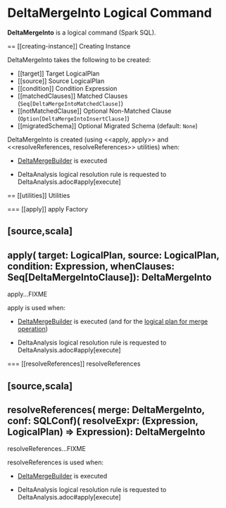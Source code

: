 # DeltaMergeInto Logical Command

**DeltaMergeInto** is a logical command (Spark SQL).

== [[creating-instance]] Creating Instance

DeltaMergeInto takes the following to be created:

* [[target]] Target LogicalPlan
* [[source]] Source LogicalPlan
* [[condition]] Condition Expression
* [[matchedClauses]] Matched Clauses (`Seq[DeltaMergeIntoMatchedClause]`)
* [[notMatchedClause]] Optional Non-Matched Clause (`Option[DeltaMergeIntoInsertClause]`)
* [[migratedSchema]] Optional Migrated Schema (default: `None`)

DeltaMergeInto is created (using <<apply, apply>> and <<resolveReferences, resolveReferences>> utilities) when:

* [DeltaMergeBuilder](DeltaMergeBuilder.md) is executed

* DeltaAnalysis logical resolution rule is requested to DeltaAnalysis.adoc#apply[execute]

== [[utilities]] Utilities

=== [[apply]] apply Factory

[source,scala]
----
apply(
  target: LogicalPlan,
  source: LogicalPlan,
  condition: Expression,
  whenClauses: Seq[DeltaMergeIntoClause]): DeltaMergeInto
----

apply...FIXME

apply is used when:

* [DeltaMergeBuilder](DeltaMergeBuilder.md) is executed (and for the [logical plan for merge operation](DeltaMergeBuilder.md#mergePlan))

* DeltaAnalysis logical resolution rule is requested to DeltaAnalysis.adoc#apply[execute]

=== [[resolveReferences]] resolveReferences

[source,scala]
----
resolveReferences(
  merge: DeltaMergeInto,
  conf: SQLConf)(
  resolveExpr: (Expression, LogicalPlan) => Expression): DeltaMergeInto
----

resolveReferences...FIXME

resolveReferences is used when:

* [DeltaMergeBuilder](DeltaMergeBuilder.md) is executed

* DeltaAnalysis logical resolution rule is requested to DeltaAnalysis.adoc#apply[execute]
